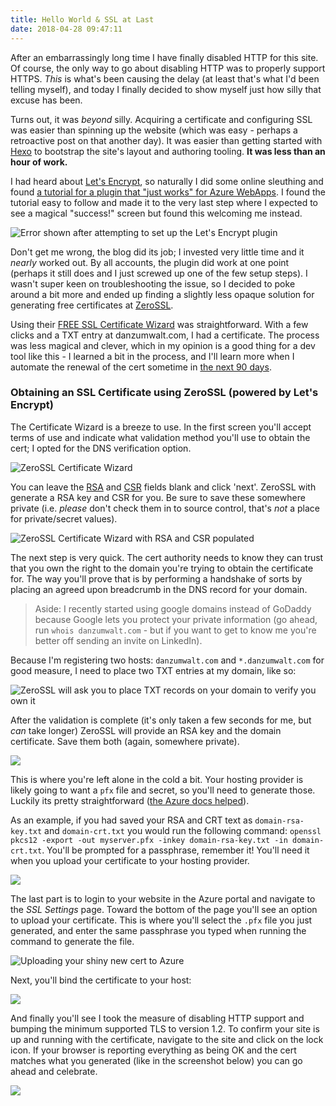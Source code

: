 ```yaml
---
title: Hello World & SSL at Last
date: 2018-04-28 09:47:11
---
```


After an embarrassingly long time I have finally disabled HTTP for this site. Of course, the only way to go about disabling HTTP was to properly support HTTPS. _This_ is what's been causing the delay (at least that's what I'd been telling myself), and today I finally decided to show myself just how silly that excuse has been.

Turns out, it was _beyond_ silly. Acquiring a certificate and configuring SSL was easier than spinning up the website (which was easy - perhaps a retroactive post on that another day). It was easier than getting started with [Hexo](https://hexo.io/) to bootstrap the site's layout and authoring tooling. **It was less than an hour of work.**

I had heard about [Let's Encrypt](https://letsencrypt.org/), so naturally I did some online sleuthing and found [a tutorial for a plugin that "just works" for Azure WebApps](https://gooroo.io/GoorooTHINK/Article/16420/Lets-Encrypt-Azure-Web-Apps-the-Free-and-Easy-Way/20073#.WuSpftPwZ24). I found the tutorial easy to follow and made it to the very last step where I expected to see a magical "success!" screen but found this welcoming me instead.

![Error shown after attempting to set up the Let's Encrypt plugin](/2018/04/28/Hello-World-SSL-at-Last/lets-encrypt-plugin-error.jpg)

Don't get me wrong, the blog did its job; I invested very little time and it _nearly_ worked out. By all accounts, the plugin did work at one point (perhaps it still does and I just screwed up one of the few setup steps). I wasn't super keen on troubleshooting the issue, so I decided to poke around a bit more and ended up finding a slightly less opaque solution for generating free certificates at [ZeroSSL](https://zerossl.com/).

Using their [FREE SSL Certificate Wizard](https://zerossl.com/free-ssl/#crt) was straightforward. With a few clicks and a TXT entry at danzumwalt.com, I had a certificate. The process was less magical and clever, which in my opinion is a good thing for a dev tool like this - I learned a bit in the process, and I'll learn more when I automate the renewal of the cert sometime in [the next 90 days](https://letsencrypt.org/2015/11/09/why-90-days.html).

### Obtaining an SSL Certificate using ZeroSSL (powered by Let's Encrypt)

The Certificate Wizard is a breeze to use. In the first screen you'll accept terms of use and indicate what validation method you'll use to obtain the cert; I opted for the DNS verification option.

![ZeroSSL Certificate Wizard](/2018/04/28/Hello-World-SSL-at-Last/Free-SSL-1.jpg)

You can leave the [RSA](https://en.wikipedia.org/wiki/RSA_%28cryptosystem%29) and [CSR](https://en.wikipedia.org/wiki/Certificate_signing_request) fields blank and click 'next'. ZeroSSL with generate a RSA key and CSR for you. Be sure to save these somewhere private (i.e. _please_ don't check them in to source control, that's *not* a place for private/secret values).

![ZeroSSL Certificate Wizard with RSA and CSR populated](/2018/04/28/Hello-World-SSL-at-Last/Zero-ssl-save-csr.jpg)

The next step is very quick. The cert authority needs to know they can trust that you own the right to the domain you're trying to obtain the certificate for. The way you'll prove that is by performing a handshake of sorts by placing an agreed upon breadcrumb in the DNS record for your domain.

> Aside: I recently started using google domains instead of GoDaddy because Google lets you protect your private information (go ahead, run `whois danzumwalt.com` - but if you want to get to know me you're better off sending an invite on LinkedIn). 

Because I'm registering two hosts: `danzumwalt.com` and `*.danzumwalt.com` for good measure, I need to place two TXT entries at my domain, like so:

![ZeroSSL will ask you to place TXT records on your domain to verify you own it](/2018/04/28/Hello-World-SSL-at-Last/Zero-ssl-dns-verification.jpg)

After the validation is complete (it's only taken a few seconds for me, but _can_ take longer) ZeroSSL will provide an RSA key and the domain certificate. Save them both (again, somewhere private).

![](/2018/04/28/Hello-World-SSL-at-Last/Zero-ssl-save-rsa.jpg)

This is where you're left alone in the cold a bit. Your hosting provider is likely going to want a `pfx` file and secret, so you'll need to generate those. Luckily its pretty straightforward ([the Azure docs helped](https://docs.microsoft.com/en-us/azure/app-service/app-service-web-tutorial-custom-ssl#export-certificate-to-pfx)).

As an example, if you had saved your RSA and CRT text as `domain-rsa-key.txt` and `domain-crt.txt` you would run the following command: `openssl pkcs12 -export -out myserver.pfx -inkey domain-rsa-key.txt -in domain-crt.txt`. You'll be prompted for a passphrase, remember it! You'll need it when you upload your certificate to your hosting provider.

![](/2018/04/28/Hello-World-SSL-at-Last/Generate-pfx.jpg)

The last part is to login to your website in the Azure portal and navigate to the _SSL Settings_ page. Toward the bottom of the page you'll see an option to upload your certificate. This is where you'll select the `.pfx` file you just generated, and enter the same passphrase you typed when running the command to generate the file.

![Uploading your shiny new cert to Azure](/2018/04/28/Hello-World-SSL-at-Last/Azure-Upload-Cert.jpg)

Next, you'll bind the certificate to your host:

![](/2018/04/28/Hello-World-SSL-at-Last/Azure-Bind-Certificate-to-Host.jpg)

And finally you'll see I took the measure of disabling HTTP support and bumping the minimum supported TLS to version 1.2. To confirm your site is up and running with the certificate, navigate to the site and click on the lock icon. If your browser is reporting everything as being OK and the cert matches what you generated (like in the screenshot below) you can go ahead and celebrate.

![](/2018/04/28/Hello-World-SSL-at-Last/Confirm-Cert-Details.jpg)

